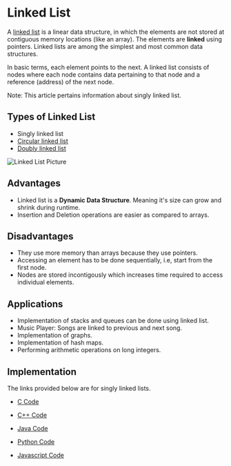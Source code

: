 # Linked List

A [linked list](https://en.wikipedia.org/wiki/Linked_list) is a linear data structure, in which the elements are not stored at contiguous memory locations (like an array). The elements are **linked** using pointers. Linked lists are among the simplest and most common data structures. 

In basic terms, each element points to the next. A linked list consists of nodes where each node contains data pertaining to that node and a reference (address) of the next node. 

Note: This article pertains information about singly linked list.

## Types of Linked List
* Singly linked list
* [Circular linked list](https://github.com/jainaman224/Algo_Ds_Notes/tree/master/Circular_Linked_List)
* [Doubly linked list](https://github.com/jainaman224/Algo_Ds_Notes/tree/master/Doubly_Linked_List)

![Linked List Picture](https://cdn-images-1.medium.com/max/2600/1*GOKmkucFHN_gmTMUtyC2sQ.png)



## Advantages 
* Linked list is a  **Dynamic Data Structure**. Meaning it's size can grow and shrink during runtime. 
* Insertion and Deletion operations are easier as compared to arrays. 

## Disadvantages
* They use more memory than arrays because they use pointers.
* Accessing an element has to be done sequentially, i.e, start from the first node. 
* Nodes are stored incontigously which increases time required to access individual elements.


## Applications
* Implementation of stacks and queues can be done using linked list.
* Music Player: Songs are linked to previous and next song. 
* Implementation of graphs.
* Implementation of hash maps. 
* Performing arithmetic operations on long integers. 

## Implementation
The links provided below are for singly linked lists.
* [C Code](https://github.com/jainaman224/Algo_Ds_Notes/blob/master/Linked_List/Linked_List.c)

* [C++ Code](https://github.com/jainaman224/Algo_Ds_Notes/blob/master/Linked_List/Linked_List.cpp)
* [Java Code](https://github.com/jainaman224/Algo_Ds_Notes/blob/master/Linked_List/Linked_List.java)
* [Python Code](https://github.com/jainaman224/Algo_Ds_Notes/blob/master/Linked_List/Linked_List.py)
* [Javascript Code](https://github.com/jainaman224/Algo_Ds_Notes/blob/master/Linked_List/LinkedList.js)
